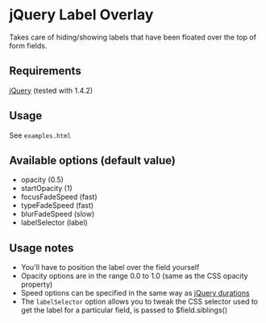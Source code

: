 # jQuery Label Overlay

Takes care of hiding/showing labels that have been floated over the top of form fields.

## Requirements
[jQuery](http://jquery.com/) (tested with 1.4.2)

## Usage
See `examples.html`

## Available options (default value)
- opacity (0.5)
- startOpacity (1)
- focusFadeSpeed (fast)
- typeFadeSpeed (fast)
- blurFadeSpeed (slow)
- labelSelector (label)

## Usage notes
- You'll have to position the label over the field yourself
- Opacity options are in the range 0.0 to 1.0 (same as the CSS opacity property)
- Speed options can be specified in the same way as [jQuery durations](http://api.jquery.com/animate/#duration)
- The `labelSelector` option allows you to tweak the CSS selector used to get the label for a particular field, is passed to $field.siblings()

